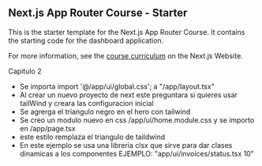 ## Next.js App Router Course - Starter

This is the starter template for the Next.js App Router Course. It contains the starting code for the dashboard application.

For more information, see the [course curriculum](https://nextjs.org/learn) on the Next.js Website.


Capitulo 2

* Se importa import '@/app/ui/global.css'; a  "/app/layout.tsx"
* Al crear un nuevo proyecto de next este preguntara si quieres usar tailWind y creara las configuracion inicial
* Se agrerga el triangulo negro en el hero con tailwind 
* Se creo un modulo nuevo en css /app/ui/home.module.css y se importo en /app/page.tsx
* este estilo remplaza el triangulo de taildwind
* En este ejemplo se usa una libreria clsx que sirve para dar clases dinamicas a los componentes EJEMPLO: "app/ui/invoices/status.tsx 10"
